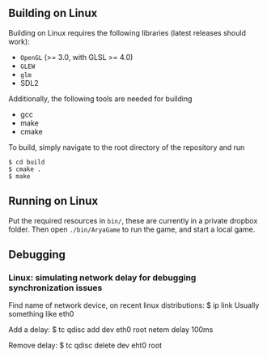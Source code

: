 ## Building on Linux

Building on Linux requires the following libraries (latest releases should work):

- `OpenGL` (>= 3.0, with GLSL >= 4.0)
- `GLEW`
- `glm`
-  SDL2

Additionally, the following tools are needed for building
- gcc
- make
- cmake

To build, simply navigate to the root directory of the repository and run

    $ cd build
    $ cmake .
    $ make

## Running on Linux

Put the required resources in `bin/`, these are currently in a private dropbox folder.
Then open `./bin/AryaGame` to run the game, and start a local game.

## Debugging
### Linux: simulating network delay for debugging synchronization issues

Find name of network device, on recent linux distributions:
$ ip link
Usually something like eth0

Add a delay:
$ tc qdisc add dev eth0 root netem delay 100ms

Remove delay:
$ tc qdisc delete dev eht0 root
